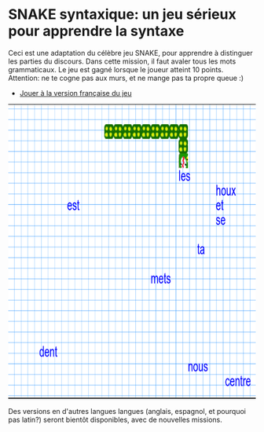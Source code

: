 # SNAKE syntaxique: un jeu sérieux pour apprendre la syntaxe

Ceci est une adaptation du célèbre jeu SNAKE, pour apprendre à distinguer les parties du discours.
Dans cette mission, il faut avaler tous les mots grammaticaux. Le jeu est gagné lorsque le joueur atteint 10 points. 
Attention: ne te cogne pas aux murs, et ne mange pas ta propre queue :) 

 - [Jouer à la version française du jeu](https://abalvet.github.io/SyntaxGames/javascript/syntax-snake/pre-alpha/fr/index.html)

<p align="center">
  <img width="800" height="600" src="syntax-snake.png">
</p>


Des versions en d'autres langues langues (anglais, espagnol, et pourquoi pas latin?) seront bientôt disponibles, avec de nouvelles missions.

